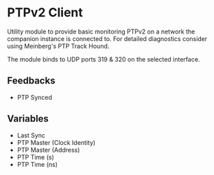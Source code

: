 # PTPv2 Client

Utility module to provide basic monitoring PTPv2 on a network the companion instance is connected to. For detailed diagnostics consider using Meinberg's PTP Track Hound.

The module binds to UDP ports 319 & 320 on the selected interface.

## Feedbacks

- PTP Synced

## Variables

- Last Sync
- PTP Master (Clock Identity)
- PTP Master (Address)
- PTP Time (s)
- PTP Time (ns)
